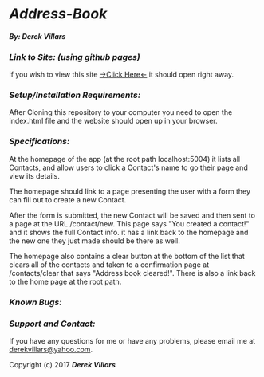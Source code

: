 # _**Address-Book**_
#### _**By: Derek Villars**_

### _Link to Site: (using github pages)_
if you wish to view this site [->Click Here<-](https://DVillars.github.io/pizza) it should open right away.

### _Setup/Installation Requirements:_
 After Cloning this repository to your computer you need to open the index.html file and the website should open up in your browser.

### _Specifications:_
  At the homepage of the app (at the root path localhost:5004) it lists all Contacts, and allow users to click a Contact's name to go their page and view its details.
  
  The homepage should link to a page presenting the user with a form they can fill out to create a new Contact.

  After the form is submitted, the new Contact will be saved and then sent to a page at the URL /contact/new. This page says "You created a contact!" and it shows the full Contact info. it has a link back to the homepage and the new one they just made should be there as well.

  The homepage also contains a clear button at the bottom of the list that clears all of the contacts and taken to a confirmation page at /contacts/clear that says "Address book cleared!". There is also a link back to the home page at the root path.

### _Known Bugs:_

### _Support and Contact:_
If you have any questions for me or have any problems, please email me at derekvillars@yahoo.com.

Copyright (c) 2017 **_Derek Villars_**
